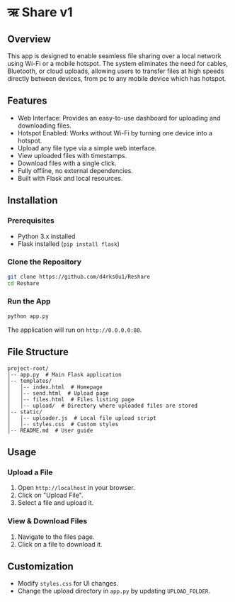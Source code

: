 # ऋ Share v1
## Overview

This app is designed to enable seamless file sharing over a local network using Wi-Fi or a mobile hotspot. The system eliminates the need for cables, Bluetooth, or cloud uploads, allowing users to transfer files at high speeds directly between devices, from pc to any mobile device which has hotspot.
## Features

- Web Interface: Provides an easy-to-use dashboard for uploading and downloading files.
- Hotspot Enabled: Works without Wi-Fi by turning one device into a hotspot.
- Upload any file type via a simple web interface.
- View uploaded files with timestamps.
- Download files with a single click.
- Fully offline, no external dependencies.
- Built with Flask and local resources.

## Installation

### Prerequisites

- Python 3.x installed
- Flask installed (`pip install flask`)

### Clone the Repository

```sh
git clone https://github.com/d4rks0u1/Reshare
cd Reshare
```

### Run the App

```sh
python app.py
```

The application will run on `http://0.0.0.0:80`.

## File Structure

```
project-root/
│-- app.py  # Main Flask application
│-- templates/
│   │-- index.html  # Homepage
│   │-- send.html  # Upload page
│   │-- files.html  # Files listing page
│   │-- upload/  # Directory where uploaded files are stored
│-- static/
│   │-- uploader.js  # Local file upload script
│   │-- styles.css  # Custom styles
│-- README.md  # User guide
```

## Usage

### Upload a File

1. Open `http://localhost` in your browser.
2. Click on "Upload File".
3. Select a file and upload it.

### View & Download Files

1. Navigate to the files page.
2. Click on a file to download it.

## Customization

- Modify `styles.css` for UI changes.
- Change the upload directory in `app.py` by updating `UPLOAD_FOLDER`.
